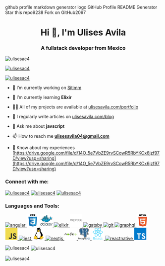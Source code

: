 github profile markdown generator logo
GitHub Profile README Generator
Star this repo9238
Fork on GitHub2097
<h1 align="center">Hi 👋, I'm Ulises Avila</h1>
<h3 align="center">A fullstack developer from Mexico</h3>

<p align="left"> <img src="https://komarev.com/ghpvc/?username=ulisesac4&label=Profile%20views&color=0e75b6&style=flat" alt="ulisesac4" /> </p>

<p align="left"> <a href="https://github.com/ryo-ma/github-profile-trophy"><img src="https://github-profile-trophy.vercel.app/?username=ulisesac4" alt="ulisesac4" /></a> </p>

<p align="left"> <a href="https://twitter.com/ulisesac4" target="blank"><img src="https://img.shields.io/twitter/follow/ulisesac4?logo=twitter&style=for-the-badge" alt="ulisesac4" /></a> </p>

- 🔭 I’m currently working on [Sitimm](https://www.sitimm.org/)

- 🌱 I’m currently learning **Elixir**

- 👨‍💻 All of my projects are available at [ulisesavila.com/portfolio](ulisesavila.com/portfolio)

- 📝 I regularly write articles on [ulisesavila.com/blog](ulisesavila.com/blog)

- 💬 Ask me about **javscript**

- 📫 How to reach me **ulisesavila04@gmail.com**

- 📄 Know about my experiences [https://drive.google.com/file/d/14O_5e7VbZE9rvSCowR5RbYKCx6jzf97D/view?usp=sharing](https://drive.google.com/file/d/14O_5e7VbZE9rvSCowR5RbYKCx6jzf97D/view?usp=sharing)

<h3 align="left">Connect with me:</h3>
<p align="left">
<a href="https://twitter.com/ulisesac4" target="blank"><img align="center" src="https://raw.githubusercontent.com/rahuldkjain/github-profile-readme-generator/master/src/images/icons/Social/twitter.svg" alt="ulisesac4" height="30" width="40" /></a>
<a href="https://linkedin.com/in/ulisesac4" target="blank"><img align="center" src="https://raw.githubusercontent.com/rahuldkjain/github-profile-readme-generator/master/src/images/icons/Social/linked-in-alt.svg" alt="ulisesac4" height="30" width="40" /></a>
<a href="https://instagram.com/ulisesac4" target="blank"><img align="center" src="https://raw.githubusercontent.com/rahuldkjain/github-profile-readme-generator/master/src/images/icons/Social/instagram.svg" alt="ulisesac4" height="30" width="40" /></a>
</p>

<h3 align="left">Languages and Tools:</h3>
<p align="left"> <a href="https://angular.io" target="_blank" rel="noreferrer"> <img src="https://angular.io/assets/images/logos/angular/angular.svg" alt="angular" width="40" height="40"/> </a> <a href="https://www.w3schools.com/css/" target="_blank" rel="noreferrer"> <img src="https://raw.githubusercontent.com/devicons/devicon/master/icons/css3/css3-original-wordmark.svg" alt="css3" width="40" height="40"/> </a> <a href="https://www.docker.com/" target="_blank" rel="noreferrer"> <img src="https://raw.githubusercontent.com/devicons/devicon/master/icons/docker/docker-original-wordmark.svg" alt="docker" width="40" height="40"/> </a> <a href="https://elixir-lang.org" target="_blank" rel="noreferrer"> <img src="https://www.vectorlogo.zone/logos/elixir-lang/elixir-lang-icon.svg" alt="elixir" width="40" height="40"/> </a> <a href="https://expressjs.com" target="_blank" rel="noreferrer"> <img src="https://raw.githubusercontent.com/devicons/devicon/master/icons/express/express-original-wordmark.svg" alt="express" width="40" height="40"/> </a> <a href="https://www.gatsbyjs.com/" target="_blank" rel="noreferrer"> <img src="https://www.vectorlogo.zone/logos/gatsbyjs/gatsbyjs-icon.svg" alt="gatsby" width="40" height="40"/> </a> <a href="https://git-scm.com/" target="_blank" rel="noreferrer"> <img src="https://www.vectorlogo.zone/logos/git-scm/git-scm-icon.svg" alt="git" width="40" height="40"/> </a> <a href="https://graphql.org" target="_blank" rel="noreferrer"> <img src="https://www.vectorlogo.zone/logos/graphql/graphql-icon.svg" alt="graphql" width="40" height="40"/> </a> <a href="https://www.w3.org/html/" target="_blank" rel="noreferrer"> <img src="https://raw.githubusercontent.com/devicons/devicon/master/icons/html5/html5-original-wordmark.svg" alt="html5" width="40" height="40"/> </a> <a href="https://developer.mozilla.org/en-US/docs/Web/JavaScript" target="_blank" rel="noreferrer"> <img src="https://raw.githubusercontent.com/devicons/devicon/master/icons/javascript/javascript-original.svg" alt="javascript" width="40" height="40"/> </a> <a href="https://jestjs.io" target="_blank" rel="noreferrer"> <img src="https://www.vectorlogo.zone/logos/jestjsio/jestjsio-icon.svg" alt="jest" width="40" height="40"/> </a> <a href="https://www.linux.org/" target="_blank" rel="noreferrer"> <img src="https://raw.githubusercontent.com/devicons/devicon/master/icons/linux/linux-original.svg" alt="linux" width="40" height="40"/> </a> <a href="https://nextjs.org/" target="_blank" rel="noreferrer"> <img src="https://cdn.worldvectorlogo.com/logos/nextjs-2.svg" alt="nextjs" width="40" height="40"/> </a> <a href="https://nodejs.org" target="_blank" rel="noreferrer"> <img src="https://raw.githubusercontent.com/devicons/devicon/master/icons/nodejs/nodejs-original-wordmark.svg" alt="nodejs" width="40" height="40"/> </a> <a href="https://www.postgresql.org" target="_blank" rel="noreferrer"> <img src="https://raw.githubusercontent.com/devicons/devicon/master/icons/postgresql/postgresql-original-wordmark.svg" alt="postgresql" width="40" height="40"/> </a> <a href="https://reactjs.org/" target="_blank" rel="noreferrer"> <img src="https://raw.githubusercontent.com/devicons/devicon/master/icons/react/react-original-wordmark.svg" alt="react" width="40" height="40"/> </a> <a href="https://reactnative.dev/" target="_blank" rel="noreferrer"> <img src="https://reactnative.dev/img/header_logo.svg" alt="reactnative" width="40" height="40"/> </a> <a href="https://www.typescriptlang.org/" target="_blank" rel="noreferrer"> <img src="https://raw.githubusercontent.com/devicons/devicon/master/icons/typescript/typescript-original.svg" alt="typescript" width="40" height="40"/> </a> </p>

<p><img align="left" src="https://github-readme-stats.vercel.app/api/top-langs?username=ulisesac4&show_icons=true&locale=en&layout=compact" alt="ulisesac4" /></p>

<p>&nbsp;<img align="center" src="https://github-readme-stats.vercel.app/api?username=ulisesac4&show_icons=true&locale=en" alt="ulisesac4" /></p>

<p><img align="center" src="https://github-readme-streak-stats.herokuapp.com/?user=ulisesac4&" alt="ulisesac4" /></p>


